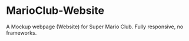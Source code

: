 # MarioClub-Website
A Mockup webpage (Website) for Super Mario Club. Fully responsive, no frameworks.
